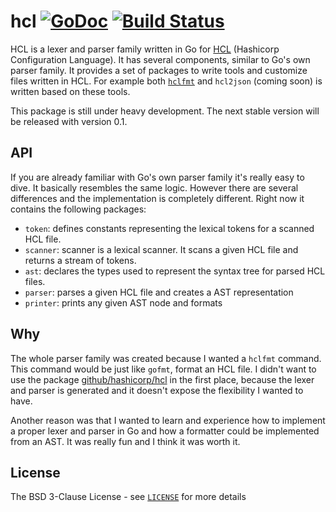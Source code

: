 # hcl [![GoDoc](http://img.shields.io/badge/go-documentation-blue.svg?style=flat-square)](http://godoc.org/github.com/fatih/hcl) [![Build Status](http://img.shields.io/travis/fatih/hcl.svg?style=flat-square)](https://travis-ci.org/fatih/hcl)

HCL is a lexer and parser family written in Go for
[HCL](https://github.com/hashicorp/hcl) (Hashicorp Configuration Language). It
has several components, similar to Go's own parser family. It provides a set of
packages to write tools and customize files written in HCL. For example both
[`hclfmt`](https://github.com/fatih/hclfmt) and `hcl2json` (coming soon) is
written based on these tools. 

This package is still under heavy development. The next stable version will be
released with version 0.1. 

## API

If you are already familiar with Go's own parser family it's really easy to
dive. It basically resembles the same logic. However there are several differences
and the implementation is completely different. Right now it contains the
following packages:

* `token`: defines constants representing the lexical tokens for a scanned HCL file.
* `scanner`: scanner is a lexical scanner. It scans a given HCL file and
  returns a stream of tokens.
* `ast`: declares the types used to represent the syntax tree for parsed HCL files.
* `parser`:  parses a given HCL file and creates a AST representation
* `printer`: prints any given AST node and formats

## Why 

The whole parser family was created because I wanted a `hclfmt` command. This
command would be just like `gofmt`, format an HCL file. I didn't want to use
the package [github/hashicorp/hcl](https://github.com/hashicorp/hcl) in the
first place, because the lexer and parser is generated and it doesn't expose
the flexibility I wanted to have.

Another reason was that I wanted to learn and experience how to implement a
proper lexer and parser in Go and how a formatter could be implemented from an
AST. It was really fun and I think it was worth it.

## License

The BSD 3-Clause License - see
[`LICENSE`](https://github.com/fatih/hcl/blob/master/LICENSE) for more
details


